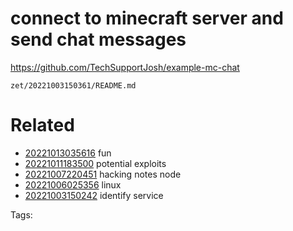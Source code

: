 # connect to minecraft server and send chat messages
https://github.com/TechSupportJosh/example-mc-chat

` zet/20221003150361/README.md `

# Related

- [20221013035616](/zet/20221013035616/README.md) fun
- [20221011183500](/zet/20221011183500/README.md) potential exploits
- [20221007220451](/zet/20221007220451/README.md) hacking notes node
- [20221006025356](/zet/20221006025356/README.md) linux
- [20221003150242](/zet/20221003150242/README.md) identify service

Tags:

    

